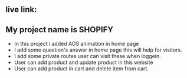 ## live link: 


## My project name is SHOPIFY
- In this project i added AOS animation in home page
- I add some question's answer in home page this will help for visitors.
- I add some private routes user can visit these when loggein.
- User can add product and update product in this website
- User can add product in cart and delete item from cart.
